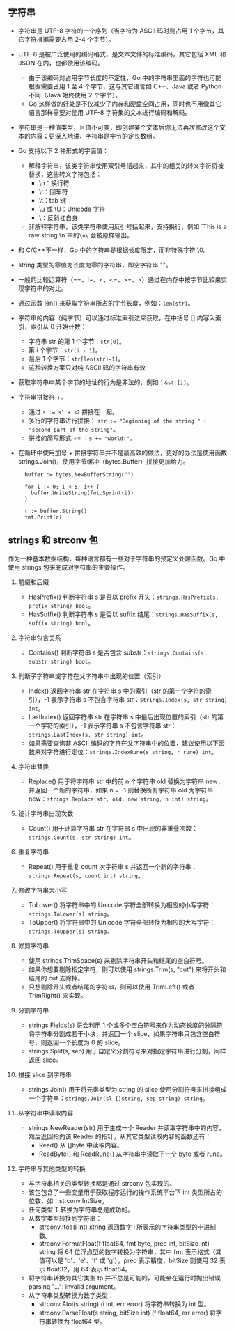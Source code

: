 ## 字符串

- 字符串是 UTF-8 字符的一个序列（当字符为 ASCII 码时则占用 1 个字节，其它字符根据需要占用 2-4 个字节）。
- UTF-8 是被广泛使用的编码格式，是文本文件的标准编码，其它包括 XML 和 JSON 在内，也都使用该编码。
  - 由于该编码对占用字节长度的不定性，Go 中的字符串里面的字符也可能根据需要占用 1 至 4 个字节，这与其它语言如 C++、Java 或者 Python 不同（Java 始终使用 2 个字节）。
  - Go 这样做的好处是不仅减少了内存和硬盘空间占用，同时也不用像其它语言那样需要对使用 UTF-8 字符集的文本进行编码和解码。
- 字符串是一种值类型，且值不可变，即创建某个文本后你无法再次修改这个文本的内容；更深入地讲，字符串是字节的定长数组。
- Go 支持以下 2 种形式的字面值：
  - 解释字符串，该类字符串使用双引号括起来，其中的相关的转义字符将被替换，这些转义字符包括：
    - \n：换行符
    - \r：回车符
    - \t：tab 键
    - \u 或 \U：Unicode 字符
    - \\：反斜杠自身
  - 非解释字符串，该类字符串使用反引号括起来，支持换行，例如 \`This is a raw string \n\`中的`\n\` 会被原样输出。
- 和 C/C++不一样，Go 中的字符串是根据长度限定，而非特殊字符 \0。
- string 类型的零值为长度为零的字符串，即空字符串 ""。
- 一般的比较运算符（==、!=、<、<=、>=、>）通过在内存中按字节比较来实现字符串的对比。
- 通过函数 len() 来获取字符串所占的字节长度，例如：`len(str)`。
- 字符串的内容（纯字节）可以通过标准索引法来获取，在中括号 [] 内写入索引，索引从 0 开始计数：
  - 字符串 str 的第 1 个字节：`str[0]`。
  - 第 i 个字节：`str[i - 1]`。
  - 最后 1 个字节：`str[len(str)-1]`。
  - 这种转换方案只对纯 ASCII 码的字符串有效
- 获取字符串中某个字节的地址的行为是非法的，例如：`&str[i]`。
- 字符串拼接符 +。
  - 通过 `s := s1 + s2` 拼接在一起。
  - 多行的字符串进行拼接： `str := "Beginning of the string " +
"second part of the string"`。
  - 拼接的简写形式 += ：`s += "world!"`。
- 在循环中使用加号 + 拼接字符串并不是最高效的做法，更好的办法是使用函数 strings.Join()，使用字节缓冲（bytes.Buffer）拼接更加给力。

  ```
    buffer := bytes.NewBufferString("")

    for i := 0; i < 5; i++ {
      buffer.WriteString(fmt.Sprint(i))
    }

    r := buffer.String()
    fmt.Print(r)
  ```

## strings 和 strconv 包

作为一种基本数据结构，每种语言都有一些对于字符串的预定义处理函数。Go 中使用 strings 包来完成对字符串的主要操作。

1. 前缀和后缀

   - HasPrefix() 判断字符串 s 是否以 prefix 开头：`strings.HasPrefix(s, prefix string) bool`。
   - HasSuffix() 判断字符串 s 是否以 suffix 结尾：`strings.HasSuffix(s, suffix string) bool`。

2. 字符串包含关系

   - Contains() 判断字符串 s 是否包含 substr：`strings.Contains(s, substr string) bool`。

3. 判断子字符串或字符在父字符串中出现的位置（索引）

   - Index() 返回字符串 str 在字符串 s 中的索引（str 的第一个字符的索引），-1 表示字符串 s 不包含字符串 str：`strings.Index(s, str string) int`。
   - LastIndex() 返回字符串 str 在字符串 s 中最后出现位置的索引（str 的第一个字符的索引），-1 表示字符串 s 不包含字符串 str：`strings.LastIndex(s, str string) int`。
   - 如果需要查询非 ASCII 编码的字符在父字符串中的位置，建议使用以下函数来对字符进行定位：`strings.IndexRune(s string, r rune) int`。

4. 字符串替换

   - Replace() 用于将字符串 str 中的前 n 个字符串 old 替换为字符串 new，并返回一个新的字符串，如果 n = -1 则替换所有字符串 old 为字符串 new：`strings.Replace(str, old, new string, n int) string`。

5. 统计字符串出现次数

   - Count() 用于计算字符串 str 在字符串 s 中出现的非重叠次数：`strings.Count(s, str string) int`。

6. 重复字符串

   - Repeat() 用于重复 count 次字符串 s 并返回一个新的字符串：`strings.Repeat(s, count int) string`。

7. 修改字符串大小写

   - ToLower() 将字符串中的 Unicode 字符全部转换为相应的小写字符：`strings.ToLower(s) string`。
   - ToUpper() 将字符串中的 Unicode 字符全部转换为相应的大写字符：`strings.ToUpper(s) string`。

8. 修剪字符串

   - 使用 strings.TrimSpace(s) 来剔除字符串开头和结尾的空白符号。
   - 如果你想要剔除指定字符，则可以使用 strings.Trim(s, "cut") 来将开头和结尾的 cut 去除掉。
   - 只想剔除开头或者结尾的字符串，则可以使用 TrimLeft() 或者 TrimRight() 来实现。

9. 分割字符串

   - strings.Fields(s) 将会利用 1 个或多个空白符号来作为动态长度的分隔符将字符串分割成若干小块，并返回一个 slice，如果字符串只包含空白符号，则返回一个长度为 0 的 slice。
   - strings.Split(s, sep) 用于自定义分割符号来对指定字符串进行分割，同样返回 slice。

10. 拼接 slice 到字符串

    - strings.Join() 用于将元素类型为 string 的 slice 使用分割符号来拼接组成一个字符串：`strings.Join(sl []string, sep string) string`。

11. 从字符串中读取内容

    - strings.NewReader(str) 用于生成一个 Reader 并读取字符串中的内容，然后返回指向该 Reader 的指针，从其它类型读取内容的函数还有：
      - Read() 从 []byte 中读取内容。
      - ReadByte() 和 ReadRune() 从字符串中读取下一个 byte 或者 rune。

12. 字符串与其他类型的转换

    - 与字符串相关的类型转换都是通过 strconv 包实现的。
    - 该包包含了一些变量用于获取程序运行的操作系统平台下 int 类型所占的位数，如：strconv.IntSize。
    - 任何类型 T 转换为字符串总是成功的。
    - 从数字类型转换到字符串：
      - strconv.Itoa(i int) string 返回数字 i 所表示的字符串类型的十进制数。
      - strconv.FormatFloat(f float64, fmt byte, prec int, bitSize int) string 将 64 位浮点型的数字转换为字符串，其中 fmt 表示格式（其值可以是 'b'、'e'、'f' 或 'g'），prec 表示精度，bitSize 则使用 32 表示 float32，用 64 表示 float64。
    - 将字符串转换为其它类型 tp 并不总是可能的，可能会在运行时抛出错误 parsing "…": invalid argument。
    - 从字符串类型转换为数字类型：
      - strconv.Atoi(s string) (i int, err error) 将字符串转换为 int 型。
      - strconv.ParseFloat(s string, bitSize int) (f float64, err error) 将字符串转换为 float64 型。
